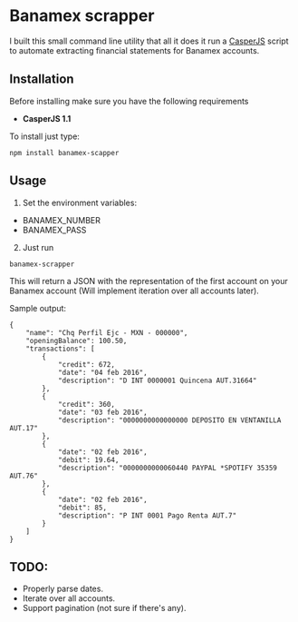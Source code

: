 Banamex scrapper
===========

I built this small command line utility that all it does it run a
[CasperJS](http://casperjs.org) script to automate extracting financial
statements for Banamex accounts.

## Installation

Before installing make sure you have the following requirements

  * **CasperJS 1.1**

To install just type:

```
npm install banamex-scapper
```

## Usage

1. Set the environment variables:
 * BANAMEX_NUMBER
 * BANAMEX_PASS

2. Just run

```
banamex-scrapper
```

This will return a JSON with the representation of the first account on your
Banamex account (Will implement iteration over all accounts later).

Sample output:
```
{
    "name": "Chq Perfil Ejc - MXN - 000000",
    "openingBalance": 100.50,
    "transactions": [
        {
            "credit": 672,
            "date": "04 feb 2016",
            "description": "D INT 0000001 Quincena AUT.31664"
        },
        {
            "credit": 360,
            "date": "03 feb 2016",
            "description": "0000000000000000 DEPOSITO EN VENTANILLA AUT.17"
        },
        {
            "date": "02 feb 2016",
            "debit": 19.64,
            "description": "0000000000060440 PAYPAL *SPOTIFY 35359 AUT.76"
        },
        {
            "date": "02 feb 2016",
            "debit": 85,
            "description": "P INT 0001 Pago Renta AUT.7"
        }
    ]
}
```

## TODO:
  * Properly parse dates.
  * Iterate over all accounts.
  * Support pagination (not sure if there's any).
